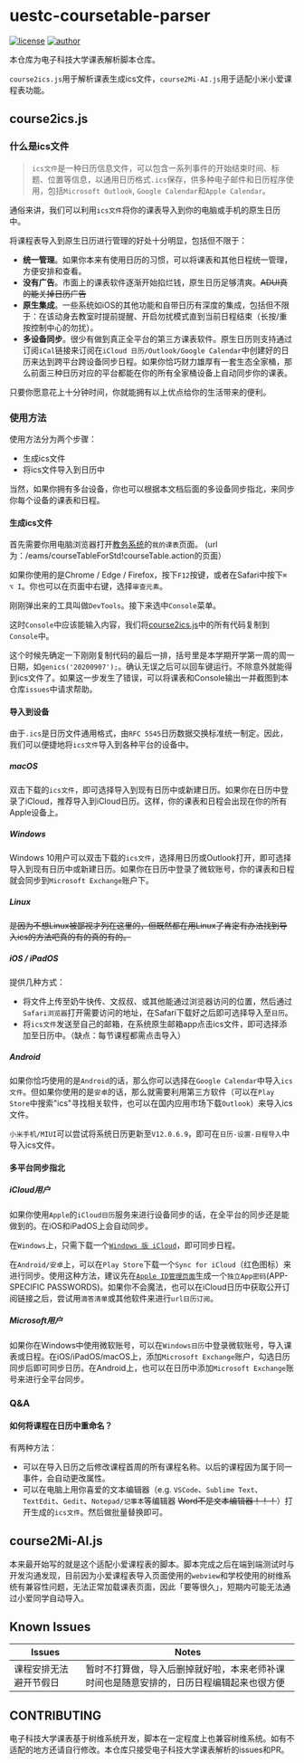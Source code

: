 # uestc-coursetable-parser

[![license](https://img.shields.io/github/license/saafo/uestc-coursetable-parser?style=flat-square)](https://github.com/Saafo/uestc-coursetable-parser/blob/master/LICENSE)
[![author](https://img.shields.io/badge/Author-@Saafo-blue?style=social)](https://github.com/Saafo)

本仓库为电子科技大学课表解析脚本仓库。

`course2ics.js`用于解析课表生成ics文件，`course2Mi-AI.js`用于适配小米小爱课程表功能。

## course2ics.js

### 什么是ics文件

> `ics文件`是一种日历信息文件，可以包含一系列事件的开始结束时间、标题、位置等信息，以通用日历格式`.ics`保存，供多种电子邮件和日历程序使用，包括`Microsoft Outlook`, `Google Calendar`和`Apple Calendar`。

通俗来讲，我们可以利用`ics文件`将你的课表导入到你的电脑或手机的原生日历中。

将课程表导入到原生日历进行管理的好处十分明显，包括但不限于：

* **统一管理**。如果你本来有使用日历的习惯，可以将课表和其他日程统一管理，方便安排和查看。
* **没有广告**。市面上的课表软件逐渐开始掐烂钱，原生日历足够清爽。~~ADUI真的能关掉日历广告~~
* **原生集成**。一些系统如iOS的其他功能和自带日历有深度的集成，包括但不限于：在该动身去教室时提前提醒、开启勿扰模式直到当前日程结束（长按/重按控制中心的勿扰）。
* **多设备同步**。很少有做到真正全平台的第三方课表软件。原生日历则支持通过订阅`iCal`链接来订阅在`iCloud 日历/Outlook/Google Calendar`中创建好的日历来达到跨平台跨设备同步日程。如果你恰巧财力雄厚有一套生态全家桶，那么前面三种日历对应的平台都能在你的所有全家桶设备上自动同步你的课表。

只要你愿意花上十分钟时间，你就能拥有以上优点给你的生活带来的便利。

### 使用方法

使用方法分为两个步骤：

* 生成ics文件
* 将ics文件导入到日历中

当然，如果你拥有多台设备，你也可以根据本文档后面的多设备同步指北，来同步你每个设备的课表和日程。

#### 生成ics文件

首先需要你用电脑浏览器打开[教务系统](http://eams.uestc.edu.cn/eams/home!childmenus.action?menu.id=844)的`我的课表`页面。
(url为：/eams/courseTableForStd!courseTable.action的页面）

如果你使用的是Chrome / Edge / Firefox，按下`F12`按键，或者在Safari中按下`⌘ ⌥ I`。你也可以在页面中右键，选择`审查元素`。

刚刚弹出来的工具叫做`DevTools`。接下来选中`Console`菜单。

这时`Console`中应该能输入内容，我们将[course2ics.js](course2ics.js)中的所有代码复制到`Console`中。

这个时候先确定一下刚刚复制代码的最后一排，括号里是本学期开学第一周的周一日期，如`genics('20200907');`。确认无误之后可以回车键运行。不除意外就能得到ics文件了。如果这一步发生了错误，可以将课表和Console输出一并截图到本仓库`issues`中请求帮助。

#### 导入到设备

由于`.ics`是日历文件通用格式，由`RFC 5545`日历数据交换标准统一制定。因此，我们可以便捷地将`ics文件`导入到各种平台的设备中。

##### macOS

双击下载的`ics文件`，即可选择导入到现有日历中或新建日历。如果你在日历中登录了iCloud，推荐导入到iCloud日历。这样，你的课表和日程会出现在你的所有Apple设备上。

##### Windows

Windows 10用户可以双击下载的`ics文件`，选择用日历或Outlook打开，即可选择导入到现有日历中或新建日历。如果你在日历中登录了微软账号，你的课表和日程就会同步到`Microsoft Exchange`账户下。

##### Linux

~~是因为不想Linux被鄙视才列在这里的，但既然都在用Linux了肯定有办法找到导入ics的方法吧真的有的真的有的。~~

##### iOS / iPadOS

提供几种方式：

* 将文件上传至奶牛快传、文叔叔、或其他能通过浏览器访问的位置，然后通过`Safari浏览器`打开需要访问的地址，在Safari下载好之后即可选择导入至`日历`。
* 将`ics文件`发送至自己的邮箱，在系统原生邮箱app点击ics文件，即可选择添加至日历中。（缺点：每节课程都需点击导入）

##### Android

如果你恰巧使用的是`Android`的话，那么你可以选择在`Google Calendar`中导入`ics文件`。但如果你使用的是`安卓`的话，那么就需要利用第三方软件（可以在`Play Store`中搜索"ics"寻找相关软件，也可以在国内应用市场下载`Outlook`）来导入ics文件。

`小米手机/MIUI`可以尝试将系统日历更新至`V12.0.6.9`，即可在`日历-设置-日程导入`中导入ics文件。

#### 多平台同步指北

##### iCloud用户

如果你使用`Apple`的`iCloud日历`服务来进行设备同步的话，在全平台的同步还是能做到的。在iOS和iPadOS上会自动同步。

在`Windows`上，只需下载一个[`Windows 版 iCloud`](https://support.apple.com/zh-cn/HT204283)，即可同步日程。

在`Android/安卓`上，可以在`Play Store`下载一个`Sync for iCloud`（红色图标）来进行同步。使用这种方法，建议先在[`Apple ID管理页面`](https://appleid.apple.com/#!&page=signin)生成一个`独立App密码`(APP-SPECIFIC PASSWORDS)。如果你不会魔法，也可以在iCloud日历中获取公开订阅链接之后，尝试用`滴答清单`或其他软件来进行`url日历订阅`。

##### Microsoft用户

如果你在Windows中使用微软账号，可以在`Windows日历`中登录微软账号，导入课表或日程。在iOS/iPadOS/macOS上，添加`Microsoft Exchange`账户，勾选日历同步后即可同步日历。在Android上，也可以在日历中添加`Microsoft Exchange`账号来进行全平台同步。

### Q&A

#### 如何将课程在日历中重命名？

有两种方法：

* 可以在导入日历之后修改课程首周的所有课程名称。以后的课程因为属于同一事件，会自动更改属性。
* 可以在电脑上用你喜爱的文本编辑器（e.g. `VSCode`、`Sublime Text`、`TextEdit`、`Gedit`、`Notepad/记事本`等编辑器 ~~Word不是文本编辑器！！！~~）打开生成的`ics文件`。然后做批量替换即可。

## course2Mi-AI.js

本来最开始写的就是这个适配小爱课程表的脚本。脚本完成之后在端到端测试时与开发沟通发现，目前因为小爱课程表导入页面使用的`webview`和学校使用的树维系统有兼容性问题，无法正常加载课表页面，因此「要等很久」，短期内可能无法通过小爱同学自动导入。

## Known Issues

| Issues | Notes |
| ------ | ----- |
| 课程安排无法避开节假日 | 暂时不打算做，导入后删掉就好啦，本来老师补课时间也是随意安排的，日历日程编辑起来也很方便 |



## CONTRIBUTING

电子科技大学课表基于树维系统开发，脚本在一定程度上也兼容树维系统。如有不适配的地方还请自行修改。本仓库只接受电子科技大学课表解析的issues和PR。